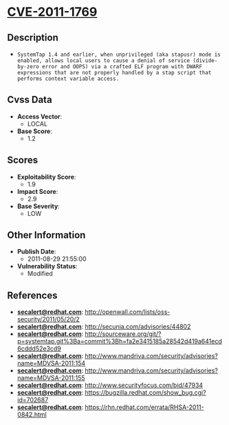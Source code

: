 
# [CVE-2011-1769](http://openwall.com/lists/oss-security/2011/05/20/2)

## Description

- `SystemTap 1.4 and earlier, when unprivileged (aka stapusr) mode is enabled, allows local users to cause a denial of service (divide-by-zero error and OOPS) via a crafted ELF program with DWARF expressions that are not properly handled by a stap script that performs context variable access.`

## Cvss Data

- **Access Vector**:
  - LOCAL
- **Base Score**:
  - 1.2

## Scores

- **Exploitability Score**:
  - 1.9
- **Impact Score**:
  - 2.9
- **Base Severity**:
  - LOW

## Other Information

- **Publish Date**:
  - 2011-08-29 21:55:00
- **Vulnerability Status**:
  - Modified

## References

- **secalert@redhat.com**: http://openwall.com/lists/oss-security/2011/05/20/2
- **secalert@redhat.com**: http://secunia.com/advisories/44802
- **secalert@redhat.com**: http://sourceware.org/git/?p=systemtap.git%3Ba=commit%3Bh=fa2e3415185a28542d419a641ecd6cddd52e3cd9
- **secalert@redhat.com**: http://www.mandriva.com/security/advisories?name=MDVSA-2011:154
- **secalert@redhat.com**: http://www.mandriva.com/security/advisories?name=MDVSA-2011:155
- **secalert@redhat.com**: http://www.securityfocus.com/bid/47934
- **secalert@redhat.com**: https://bugzilla.redhat.com/show_bug.cgi?id=702687
- **secalert@redhat.com**: https://rhn.redhat.com/errata/RHSA-2011-0842.html
